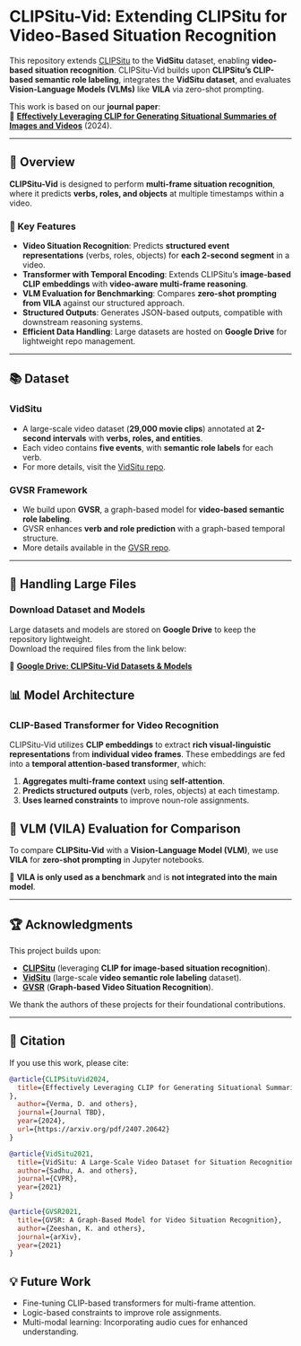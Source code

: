 # CLIPSitu-Vid: Extending CLIPSitu for Video-Based Situation Recognition

This repository extends [CLIPSitu](https://github.com/LUNAProject22/CLIPSitu) to the **VidSitu** dataset, enabling **video-based situation recognition**. CLIPSitu-Vid builds upon **CLIPSitu’s CLIP-based semantic role labeling**, integrates the **VidSitu dataset**, and evaluates **Vision-Language Models (VLMs)** like **VILA** via zero-shot prompting.

This work is based on our **journal paper**:  
📄 **[Effectively Leveraging CLIP for Generating Situational Summaries of Images and Videos](https://arxiv.org/pdf/2407.20642)** (2024).

---

## 🚀 Overview

**CLIPSitu-Vid** is designed to perform **multi-frame situation recognition**, where it predicts **verbs, roles, and objects** at multiple timestamps within a video.

### 🔑 Key Features

- **Video Situation Recognition**: Predicts **structured event representations** (verbs, roles, objects) for **each 2-second segment** in a video.
- **Transformer with Temporal Encoding**: Extends CLIPSitu’s **image-based CLIP embeddings** with **video-aware multi-frame reasoning**.
- **VLM Evaluation for Benchmarking**: Compares **zero-shot prompting from VILA** against our structured approach.
- **Structured Outputs**: Generates JSON-based outputs, compatible with downstream reasoning systems.
- **Efficient Data Handling**: Large datasets are hosted on **Google Drive** for lightweight repo management.

---

## 📚 Dataset

### **VidSitu**
- A large-scale video dataset (**29,000 movie clips**) annotated at **2-second intervals** with **verbs, roles, and entities**.
- Each video contains **five events**, with **semantic role labels** for each verb.
- For more details, visit the [VidSitu repo](https://github.com/TheShadow29/VidSitu).

### **GVSR Framework**
- We build upon **GVSR**, a graph-based model for **video-based semantic role labeling**.
- GVSR enhances **verb and role prediction** with a graph-based temporal structure.
- More details available in the [GVSR repo](https://github.com/zeeshank95/GVSR).

---

## 📂 Handling Large Files

### **Download Dataset and Models**
Large datasets and models are stored on **Google Drive** to keep the repository lightweight.  
Download the required files from the link below:

📂 **[Google Drive: CLIPSitu-Vid Datasets & Models](https://drive.google.com/drive/folders/1mUqBRu6-ncGz65LHAaEeGP6tQox-tyGI)**  

## 📊 Model Architecture

### **CLIP-Based Transformer for Video Recognition**
CLIPSitu-Vid utilizes **CLIP embeddings** to extract **rich visual-linguistic representations** from **individual video frames**. These embeddings are fed into a **temporal attention-based transformer**, which:
1. **Aggregates multi-frame context** using **self-attention**.
2. **Predicts structured outputs** (verb, roles, objects) at each timestamp.
3. **Uses learned constraints** to improve noun-role assignments.


## 🔬 VLM (VILA) Evaluation for Comparison

To compare **CLIPSitu-Vid** with a **Vision-Language Model (VLM)**, we use **VILA** for **zero-shot prompting** in Jupyter notebooks.  

📄 **VILA is only used as a benchmark** and is **not integrated into the main model**.

---

## 🏆 Acknowledgments

This project builds upon:
- **[CLIPSitu](https://github.com/LUNAProject22/CLIPSitu)** (leveraging **CLIP for image-based situation recognition**).
- **[VidSitu](https://github.com/TheShadow29/VidSitu)** (large-scale **video semantic role labeling** dataset).
- **[GVSR](https://github.com/zeeshank95/GVSR)** (**Graph-based Video Situation Recognition**).

We thank the authors of these projects for their foundational contributions.

---

## 📜 Citation

If you use this work, please cite:

```bibtex
@article{CLIPSituVid2024,
  title={Effectively Leveraging CLIP for Generating Situational Summaries of Images and Videos
},
  author={Verma, D. and others},
  journal={Journal TBD},
  year={2024},
  url={https://arxiv.org/pdf/2407.20642}
}

@article{VidSitu2021,
  title={VidSitu: A Large-Scale Video Dataset for Situation Recognition},
  author={Sadhu, A. and others},
  journal={CVPR},
  year={2021}
}

@article{GVSR2021,
  title={GVSR: A Graph-Based Model for Video Situation Recognition},
  author={Zeeshan, K. and others},
  journal={arXiv},
  year={2021}
}
```
## 💡 Future Work
- Fine-tuning CLIP-based transformers for multi-frame attention.
- Logic-based constraints to improve role assignments.
- Multi-modal learning: Incorporating audio cues for enhanced understanding.
